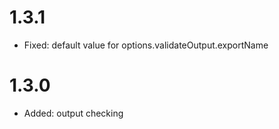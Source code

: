 # 1.3.1
* Fixed: default value for options.validateOutput.exportName

# 1.3.0
* Added: output checking
